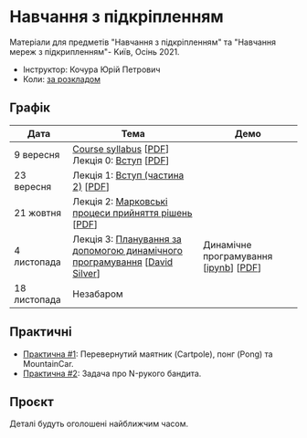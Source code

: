 # Навчання з підкріпленням

Матеріали для предметів "Навчання з підкріпленням" та "Навчання мереж з підкрипленням"- Kиїв, Осінь 2021.

- Інструктор: Кочура Юрій Петрович
- Коли: [за розкладом](http://rozklad.kpi.ua)


## Графік

| Дата | Тема | Демо |
| --- | --- | --- |
| 9 вересня | [Course syllabus](https://ykochura.github.io/rl-kpi/?p=course-syllabus.md) [[PDF](https://ykochura.github.io/rl-kpi/pdf/course-syllabus.pdf)] <br>Лекція 0: [Вступ](https://ykochura.github.io/rl-kpi/?p=lecture0.md) [[PDF](https://ykochura.github.io/rl-kpi/pdf/lecture0.pdf)]| |
| 23 вересня | Лекція 1: [Вступ (частина 2)](https://ykochura.github.io/rl-kpi/?p=lecture1.md) [[PDF](https://ykochura.github.io/rl-kpi/pdf/lecture1.pdf)]|
| 21 жовтня | Лекція 2: [Марковськi процеси прийняття рiшень](https://ykochura.github.io/rl-kpi/?p=lecture2.md) [[PDF](https://ykochura.github.io/rl-kpi/pdf/lecture2.pdf)]| |
| 4 листопада | Лекція 3: [Планування за допомогою динамiчного програмування](https://www.youtube.com/watch?v=Nd1-UUMVfz4&list=PLqYmG7hTraZBiG_XpjnPrSNw-1XQaM_gB&index=3) [[David Silver](https://www.davidsilver.uk/)]| Динамічне програмування [[ipynb](https://colab.research.google.com/github/YKochura/rl-kpi/blob/main/tutor/dp/Dynamic_Programming.ipynb)] [[PDF](https://ykochura.github.io/rl-kpi/tutor/dp/DPvsMonte-Carlo.pdf)]|
| 18 листопада | Незабаром | |


## Практичні

- [Практична #1](https://ykochura.github.io/rl-kpi/homeworks/practice1.pdf): Перевернутий маятник (Cartpole), понг (Pong) та MountainCar.
- [Практична #2](https://ykochura.github.io/rl-kpi/homeworks/lab2/lab2.pdf): Задача про N-рукого бандита.




## Проєкт

Деталі будуть оголошені найближчим часом.